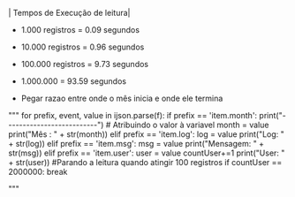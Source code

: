 | Tempos de Execução de leitura|
- 1.000 registros = 0.09 segundos
- 10.000 registros = 0.96 segundos
- 100.000 registros = 9.73 segundos
- 1.000.000 = 93.59 segundos



- Pegar razao entre onde o mês inicia e onde ele termina





"""
for prefix, event, value in ijson.parse(f):
    if prefix == 'item.month':
        print("--------------------------")
        # Atribuindo o valor à variavel
        month = value
        print("Mês : " + str(month))
    elif prefix == 'item.log':
        log = value
        print("Log: " + str(log))
    elif prefix == 'item.msg':
        msg = value
        print("Mensagem: " + str(msg))
    elif prefix == 'item.user':
        user = value
        countUser+=1
        print("User: " + str(user))
    #Parando a leitura quando atingir 100 registros
    if countUser == 2000000:
        break

"""